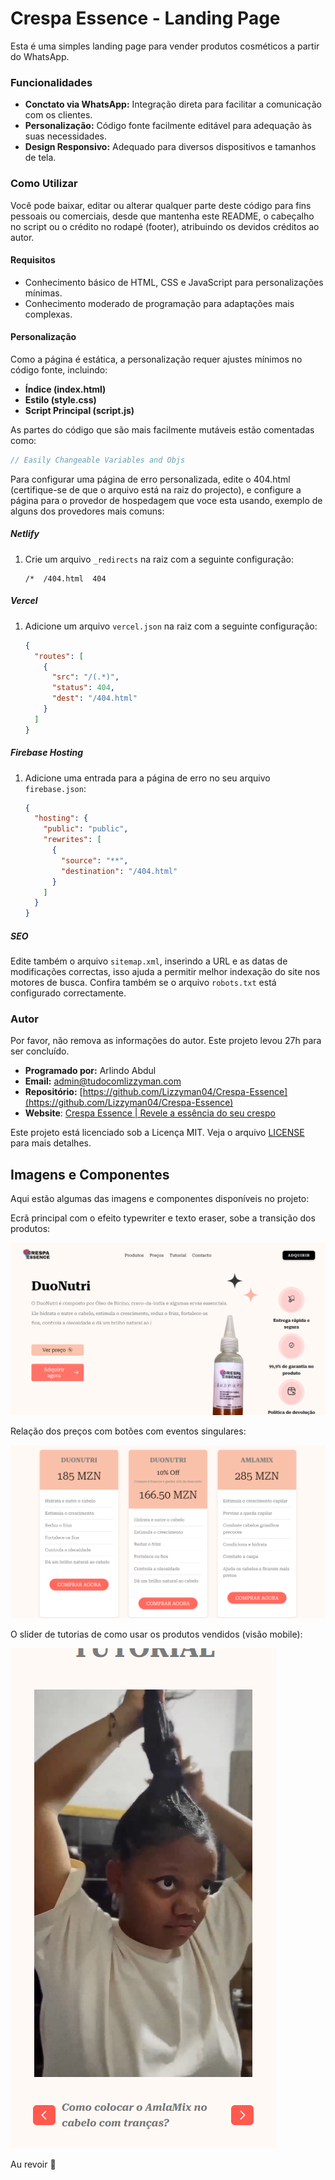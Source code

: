 # Crespa Essence - Landing Page

Esta é uma simples landing page para vender produtos cosméticos a partir do WhatsApp.

### Funcionalidades

- **Conctato via WhatsApp:** Integração direta para facilitar a comunicação com os clientes.
- **Personalização:** Código fonte facilmente editável para adequação às suas necessidades.
- **Design Responsivo:** Adequado para diversos dispositivos e tamanhos de tela.

### Como Utilizar

Você pode baixar, editar ou alterar qualquer parte deste código para fins pessoais ou comerciais, desde que mantenha este README, o cabeçalho no script ou o crédito no rodapé (footer), atribuindo os devidos créditos ao autor.

#### Requisitos

- Conhecimento básico de HTML, CSS e JavaScript para personalizações mínimas.
- Conhecimento moderado de programação para adaptações mais complexas.

#### Personalização

Como a página é estática, a personalização requer ajustes mínimos no código fonte, incluindo:

- **Índice (index.html)**
- **Estilo (style.css)**
- **Script Principal (script.js)**

As partes do código que são mais facilmente mutáveis estão comentadas como:

```javascript
// Easily Changeable Variables and Objs
```

Para configurar uma página de erro personalizada, edite o 404.html (certifique-se de que o arquivo está na raiz do projecto), e configure a página para o provedor de hospedagem que voce esta usando, exemplo de alguns dos provedores mais comuns:

##### Netlify

1. Crie um arquivo `_redirects` na raiz com a seguinte configuração:

   ```
   /*  /404.html  404
   ```

##### Vercel

1. Adicione um arquivo `vercel.json` na raiz com a seguinte configuração:

   ```json
   {
     "routes": [
       {
         "src": "/(.*)",
         "status": 404,
         "dest": "/404.html"
       }
     ]
   }
   ```

##### Firebase Hosting

1. Adicione uma entrada para a página de erro no seu arquivo `firebase.json`:

   ```json
   {
     "hosting": {
       "public": "public",
       "rewrites": [
         {
           "source": "**",
           "destination": "/404.html"
         }
       ]
     }
   }
   ```

##### SEO

Edite também o arquivo `sitemap.xml`, inserindo a URL e as datas de modificações correctas, isso ajuda a permitir melhor indexação do site nos motores de busca. Confira também se o arquivo `robots.txt` está configurado correctamente.

### Autor

Por favor, não remova as informações do autor. Este projeto levou 27h para ser concluído.

- **Programado por:** Arlindo Abdul
- **Email:** [admin@tudocomlizzyman.com](mailto:admin@tudocomlizzyman.com)
- **Repositório:** [https://github.com/Lizzyman04/Crespa-Essence](https://github.com/Lizzyman04/Crespa-Essence)
- **Website**: [Crespa Essence | Revele a essência do seu crespo](https://lizzyman04.github.io/Crespa-Essence)

Este projeto está licenciado sob a Licença MIT. Veja o arquivo [LICENSE](LICENSE) para mais detalhes.

## Imagens e Componentes

Aqui estão algumas das imagens e componentes disponíveis no projeto:

Ecrã principal com o efeito typewriter e texto eraser, sobe a transição dos produtos:

![Hero Section](assets/design/hero.png)

Relação dos preços com botões com eventos singulares:

![Prices Section](assets/design/prices.png)

O slider de tutorias de como usar os produtos vendidos (visão mobile):

![Tutorials Section](assets/design/tutorials.png)

Au revoir 👋